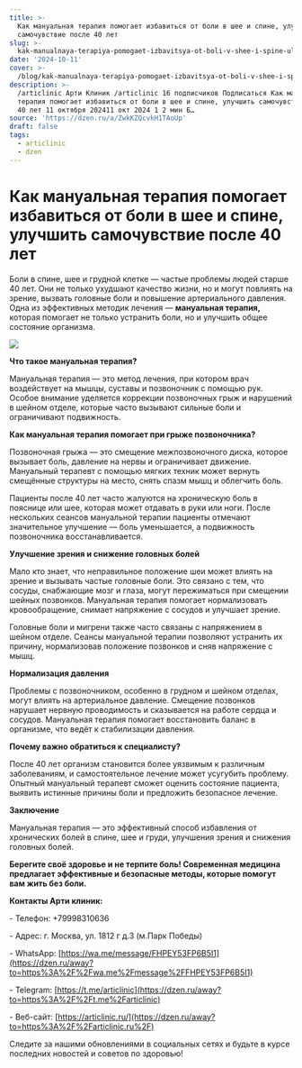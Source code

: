 ```yaml
---
title: >-
  Как мануальная терапия помогает избавиться от боли в шее и спине, улучшить
  самочувствие после 40 лет
slug: >-
  kak-manualnaya-terapiya-pomogaet-izbavitsya-ot-boli-v-shee-i-spine-uluchshit-sam
date: '2024-10-11'
cover: >-
  /blog/kak-manualnaya-terapiya-pomogaet-izbavitsya-ot-boli-v-shee-i-spine-uluchshit-sam/cover.jpg
description: >-
  /articlinic Арти Клиник /articlinic 16 подписчиков Подписаться Как мануальная
  терапия помогает избавиться от боли в шее и спине, улучшить самочувствие после
  40 лет 11 октября 202411 окт 2024 1 2 мин Б…
source: 'https://dzen.ru/a/ZwkKZQcvkH1TAoUp'
draft: false
tags:
  - articlinic
  - dzen
---
```


# Как мануальная терапия помогает избавиться от боли в шее и спине, улучшить самочувствие после 40 лет

Боли в спине, шее и грудной клетке — частые проблемы людей старше 40 лет. Они не только ухудшают качество жизни, но и могут повлиять на зрение, вызвать головные боли и повышение артериального давления. Одна из эффективных методик лечения — **мануальная терапия,** которая помогает не только устранить боли, но и улучшить общее состояние организма.

![](/blog/kak-manualnaya-terapiya-pomogaet-izbavitsya-ot-boli-v-shee-i-spine-uluchshit-sam/img-0.jpg)

**Что такое мануальная терапия?**  
  
Мануальная терапия — это метод лечения, при котором врач воздействует на мышцы, суставы и позвоночник с помощью рук. Особое внимание уделяется коррекции позвоночных грыж и нарушений в шейном отделе, которые часто вызывают сильные боли и ограничивают подвижность.  
  
**Как мануальная терапия помогает при грыже позвоночника?**  
  
Позвоночная грыжа — это смещение межпозвоночного диска, которое вызывает боль, давление на нервы и ограничивает движение. Мануальный терапевт с помощью мягких техник может вернуть смещённые структуры на место, снять спазм мышц и облегчить боль.  
  
Пациенты после 40 лет часто жалуются на хроническую боль в пояснице или шее, которая может отдавать в руки или ноги. После нескольких сеансов мануальной терапии пациенты отмечают значительное улучшение — боль уменьшается, а подвижность позвоночника восстанавливается.  
  
**Улучшение зрения и снижение головных болей**  
  
Мало кто знает, что неправильное положение шеи может влиять на зрение и вызывать частые головные боли. Это связано с тем, что сосуды, снабжающие мозг и глаза, могут пережиматься при смещении шейных позвонков. Мануальная терапия помогает нормализовать кровообращение, снимает напряжение с сосудов и улучшает зрение.  
  
Головные боли и мигрени также часто связаны с напряжением в шейном отделе. Сеансы мануальной терапии позволяют устранить их причину, нормализовав положение позвонков и сняв напряжение с мышц.  
  
**Нормализация давления**  
  
Проблемы с позвоночником, особенно в грудном и шейном отделах, могут влиять на артериальное давление. Смещение позвонков нарушает нервную проводимость и сказывается на работе сердца и сосудов. Мануальная терапия помогает восстановить баланс в организме, что ведёт к стабилизации давления.  
  
**Почему важно обратиться к специалисту?**  
  
После 40 лет организм становится более уязвимым к различным заболеваниям, и самостоятельное лечение может усугубить проблему. Опытный мануальный терапевт сможет оценить состояние пациента, выявить истинные причины боли и предложить безопасное лечение.  
  
**Заключение**  
  
Мануальная терапия — это эффективный способ избавления от хронических болей в спине, шее и груди, улучшения зрения и снижения головных болей.

**Берегите своё здоровье и не терпите боль! Современная медицина предлагает эффективные и безопасные методы, которые помогут вам жить без боли.**

**Контакты Арти клиник:**

\- Телефон: +79998310636

\- Адрес: г. Москва, ул. 1812 г д.3 (м.Парк Победы)

\- WhatsApp: [https://wa.me/message/FHPEY53FP6B5I1](https://dzen.ru/away?to=https%3A%2F%2Fwa.me%2Fmessage%2FFHPEY53FP6B5I1)

\- Telegram: [https://t.me/articlinic](https://dzen.ru/away?to=https%3A%2F%2Ft.me%2Farticlinic)

\- Веб-сайт: [https://articlinic.ru/](https://dzen.ru/away?to=https%3A%2F%2Farticlinic.ru%2F)

Следите за нашими обновлениями в социальных сетях и будьте в курсе последних новостей и советов по здоровью!